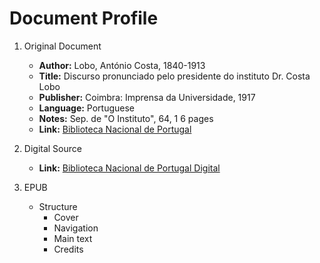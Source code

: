 # Document Profile

1. Original Document
    - **Author:** Lobo, António Costa, 1840-1913
    - **Title:** Discurso pronunciado pelo presidente do instituto Dr. Costa Lobo
    - **Publisher:** Coimbra: Imprensa da Universidade, 1917
    - **Language:** Portuguese
    - **Notes:** Sep. de "O Instituto", 64, 1
               6 pages
    - **Link:** [Biblioteca Nacional de Portugal](http://catalogo.bnportugal.pt/ipac20/ipac.jsp?session=161GL0V262998.262015&limitbox_2=BBND01+%3D+BND&menu=tab20&aspect=subtab98&npp=20&ipp=20&spp=20&profile=bn&ri=7&source=%7E%21bnp&index=.GW&term=discurso+costa+lobo&x=14&y=6&aspect=subtab98)

2. Digital Source
    - **Link:** [Biblioteca Nacional de Portugal Digital](https://purl.pt/31359)

3. EPUB
    - Structure
        - Cover
        - Navigation
        - Main text
        - Credits
